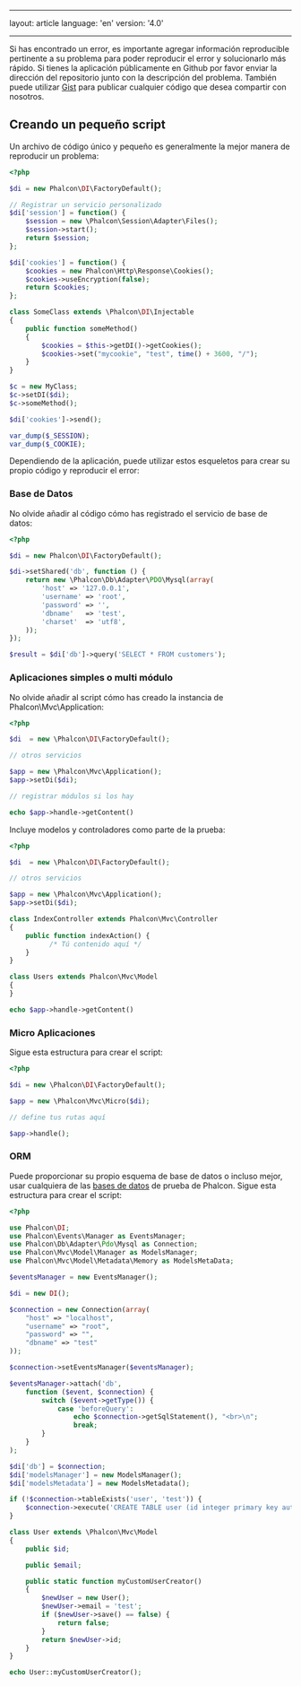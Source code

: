 * * *

layout: article language: 'en' version: '4.0'

* * *

Si has encontrado un error, es importante agregar información reproducible pertinente a su problema para poder reproducir el error y solucionarlo más rápido. Si tienes la aplicación públicamente en Github por favor enviar la dirección del repositorio junto con la descripción del problema. También puede utilizar [Gist](https://gist.github.com/) para publicar cualquier código que desea compartir con nosotros.

<a name="overview"></a>

## Creando un pequeño script

Un archivo de código único y pequeño es generalmente la mejor manera de reproducir un problema:

```php
<?php

$di = new Phalcon\DI\FactoryDefault();

// Registrar un servicio personalizado
$di['session'] = function() {
    $session = new \Phalcon\Session\Adapter\Files();
    $session->start();
    return $session;
};

$di['cookies'] = function() {
    $cookies = new Phalcon\Http\Response\Cookies();
    $cookies->useEncryption(false);
    return $cookies;
};

class SomeClass extends \Phalcon\DI\Injectable
{
    public function someMethod()
    {
        $cookies = $this->getDI()->getCookies();
        $cookies->set("mycookie", "test", time() + 3600, "/");
    }
}

$c = new MyClass;
$c->setDI($di);
$c->someMethod();

$di['cookies']->send();

var_dump($_SESSION);
var_dump($_COOKIE);
```

Dependiendo de la aplicación, puede utilizar estos esqueletos para crear su propio código y reproducir el error:

<a name="database"></a>

### Base de Datos

No olvide añadir al código cómo has registrado el servicio de base de datos:

```php
<?php

$di = new Phalcon\DI\FactoryDefault();

$di->setShared('db', function () {
    return new \Phalcon\Db\Adapter\PDO\Mysql(array(
        'host' => '127.0.0.1',
        'username' => 'root',
        'password' => '',
        'dbname'   => 'test',
        'charset'  => 'utf8',
    ));
});

$result = $di['db']->query('SELECT * FROM customers');

```

<a name="single-multi"></a>

### Aplicaciones simples o multi módulo

No olvide añadir al script cómo has creado la instancia de Phalcon\Mvc\Application:

```php
<?php

$di  = new \Phalcon\DI\FactoryDefault();

// otros servicios

$app = new \Phalcon\Mvc\Application();
$app->setDi($di);

// registrar módulos si los hay

echo $app->handle->getContent()

```

Incluye modelos y controladores como parte de la prueba:

```php
<?php

$di  = new \Phalcon\DI\FactoryDefault();

// otros servicios

$app = new \Phalcon\Mvc\Application();
$app->setDi($di);

class IndexController extends Phalcon\Mvc\Controller
{
    public function indexAction() { 
          /* Tú contenido aquí */
    }
}

class Users extends Phalcon\Mvc\Model
{
}

echo $app->handle->getContent()

```

<a name="micro"></a>

### Micro Aplicaciones

Sigue esta estructura para crear el script:

```php
<?php

$di = new \Phalcon\DI\FactoryDefault();

$app = new \Phalcon\Mvc\Micro($di);

// define tus rutas aquí

$app->handle();
```

<a name="orm"></a>

### ORM

Puede proporcionar su propio esquema de base de datos o incluso mejor, usar cualquiera de las [bases de datos](https://github.com/phalcon/cphalcon/tree/master/unit-tests/schemas) de prueba de Phalcon. Sigue esta estructura para crear el script:

```php
<?php

use Phalcon\DI;
use Phalcon\Events\Manager as EventsManager;
use Phalcon\Db\Adapter\Pdo\Mysql as Connection;
use Phalcon\Mvc\Model\Manager as ModelsManager;
use Phalcon\Mvc\Model\Metadata\Memory as ModelsMetaData;

$eventsManager = new EventsManager();

$di = new DI();

$connection = new Connection(array(
    "host" => "localhost",
    "username" => "root",
    "password" => "",
    "dbname" => "test"
));

$connection->setEventsManager($eventsManager);

$eventsManager->attach('db',
    function ($event, $connection) {
        switch ($event->getType()) {
            case 'beforeQuery':
                echo $connection->getSqlStatement(), "<br>\n";
                break;
        }
    }
);

$di['db'] = $connection;
$di['modelsManager'] = new ModelsManager();
$di['modelsMetadata'] = new ModelsMetadata();

if (!$connection->tableExists('user', 'test')) {
    $connection->execute('CREATE TABLE user (id integer primary key auto_increment, email varchar(120) not null)');
}

class User extends \Phalcon\Mvc\Model
{
    public $id;

    public $email;

    public static function myCustomUserCreator()
    {
        $newUser = new User();
        $newUser->email = 'test';
        if ($newUser->save() == false) {
            return false;
        }
        return $newUser->id;        
    }
}

echo User::myCustomUserCreator();
```
